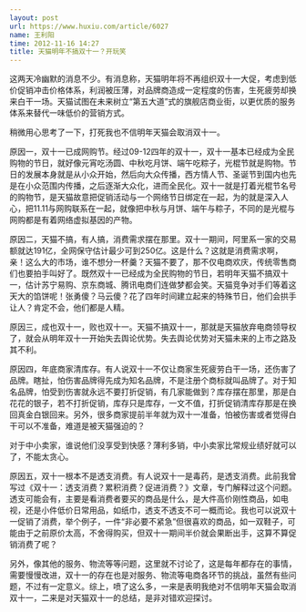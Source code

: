 ```yaml
---
layout: post
url: https://www.huxiu.com/article/6027
name: 王利阳
time: 2012-11-16 14:27
title: 天猫明年不搞双十一？开玩笑
---
```

这两天冷幽默的消息不少。有消息称，天猫明年将不再组织双十一大促，考虑到低价促销冲击价格体系，利润被压薄，对品牌商造成一定程度的伤害，生死疲劳却换来白干一场。天猫试图在未来树立“第五大道”式的旗舰店商业街，以更优质的服务体系来替代一味低价的营销方式。

稍微用心思考了一下，打死我也不信明年天猫会取消双十一。

原因一，双十一已成网购节。经过09-12四年的双十一，双十一基本已经成为全民购物的节日，就好像元宵吃汤圆、中秋吃月饼、端午吃粽子，光棍节就是购物。节日的发展本身就是从小众开始，然后向大众传播，西方情人节、圣诞节到国内也先是在小众范围内传播，之后逐渐大众化，进而全民化。双十一就是打着光棍节名号的购物节，是天猫故意把促销活动与一个网络节日绑定在一起，为的就是深入人心，把11.11与网购联系在一起，就像把中秋与月饼、端午与粽子，不同的是光棍与网购都是有着网络虚拟基因的产物。

原因二，天猫不搞，有人搞，消费需求摆在那里。双十一期间，阿里系一家的交易额就达191亿，全网保守估计最少可到250亿。这是什么？这就是消费需求啊，亲！这么大的市场，谁不想分一杯羹？天猫不要了，那不仅电商欢庆，传统零售商们也要拍手叫好了。既然双十一已经成为全民购物的节日，若明年天猫不搞双十一，估计苏宁易购、京东商城、腾讯电商们连做梦都会笑。天猫竞争对手们等着这天大的馅饼呢！张勇傻？马云傻？花了四年时间建立起来的特殊节日，他们会拱手让人？肯定不会，他们都是人精。

原因三，成也双十一，败也双十一。天猫不搞双十一，那就是天猫放弃电商领导权了，就会从明年双十一开始失去舆论优势。失去舆论优势对天猫未来的上市之路及其不利。

原因四，年底商家清库存。有人说双十一不仅让商家生死疲劳白干一场，还伤害了品牌。瞎扯，怕伤害品牌得先成为知名品牌，不是注册个商标就叫品牌了。对于知名品牌，怕受到伤害就永远不要打折促销，有几家能做到？库存摆在那里，那是白花花的银子，若不打折促销，库存只是库存，一文不值，打折促销清库存那是在换回真金白银回来。另外，很多商家提前半年就为双十一准备，怕被伤害或者觉得白干可以不准备，难道是被天猫强迫的？

对于中小卖家，谁说他们没享受到快感？薄利多销，中小卖家比常规业绩好就可以了，不能太贪心。

原因五，双十一根本不是透支消费。有人说双十一是毒药，是透支消费。此前我曾写过《双十一：透支消费？累积消费？促进消费？》文章，专门解释过这个问题。透支可能会有，主要是看消费者要买的商品是什么，是大件高价刚性商品，如电视，还是小件低价日常用品，如纸巾，透支不透支不可一概而论。我也可以说双十一促销了消费，举个例子，一件“非必要不紧急”但很喜欢的商品，如一双鞋子，可能由于之前原价太高，不舍得购买，但双十一期间半价就会果断出手，这算不算促销消费了呢？

另外，像其他的服务、物流等等问题，这里就不讨论了，这是每年都存在的事情，需要慢慢改进，双十一的存在也是对服务、物流等电商各环节的挑战，虽然有些问题，不过有一定意义。综上，喷了这么多，一来是表明我绝对不信明年天猫会取消双十一，二来是对天猫双十一的总结，是非对错欢迎探讨。

